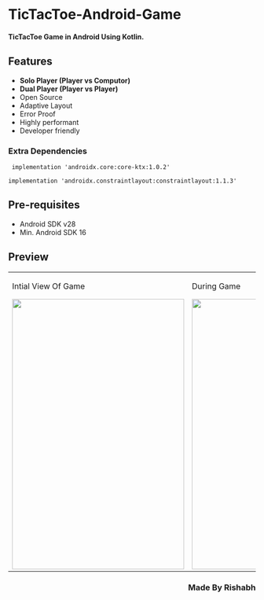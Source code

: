 # TicTacToe-Android-Game
<h4>TicTacToe Game in Android Using Kotlin.</h4>

Features
---------
- **Solo Player (Player vs Computor)**
- **Dual Player (Player vs Player)**
- Open Source
- Adaptive Layout
- Error Proof
- Highly performant
- Developer friendly

### Extra Dependencies

```
 implementation 'androidx.core:core-ktx:1.0.2'
 ```
 ```
implementation 'androidx.constraintlayout:constraintlayout:1.1.3'
 ```

Pre-requisites
--------------

- Android SDK v28
- Min. Android SDK 16

Preview
---------
<table>
  <tr>
    <td width="450px">
      <p>Intial View Of Game</p>
      <img src="https://user-images.githubusercontent.com/38128234/61590858-344b0f80-abdc-11e9-80ee-f3e2a29c1aaf.png" width="350dp" height="550dp">
    </td>
    <td>
      <p>During Game</p>
      <img src="https://user-images.githubusercontent.com/38128234/61590862-49c03980-abdc-11e9-8965-31ed4e933257.png" width="350dp" height="550dp">
    </td>
  </tr>
  </table>
 
 <h3 align="right">Made By Rishabh</h3>
